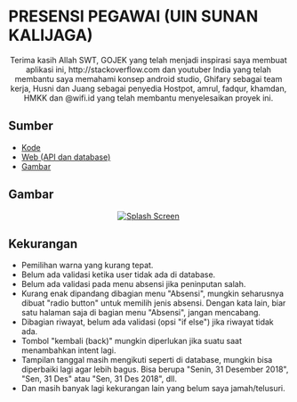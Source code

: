 # PRESENSI PEGAWAI (UIN SUNAN KALIJAGA)

<p align="center">Terima kasih Allah SWT, GOJEK yang telah menjadi inspirasi saya membuat aplikasi ini, http://stackoverflow.com dan youtuber India yang telah membantu saya memahami konsep android studio, Ghifary sebagai team kerja, Husni dan Juang sebagai penyedia Hostpot, amrul, fadqur, khamdan, HMKK dan @wifi.id yang telah membantu menyelesaikan proyek ini.</p>

## Sumber
- [Kode](https://drive.google.com/open?id=1lQ1VRtfuPlhU3DviQFE0nbqjnDu45IS5)
- [Web (API dan database)](https://drive.google.com/open?id=1X-uX3VV0L_sfgAHvnfAGrCeAJGPwpy68)
- [Gambar](https://drive.google.com/open?id=1Ksbrp5L19dH_raqY6XLP9XTNPSu6ablv)

## Gambar
<p align="center">
<a href="https://drive.google.com/file/d/1eYvTSZXakbSUi7eIQOvPB3vSAIc2K5yY/view"><img src="https://drive.google.com/uc?id=" alt="Splash Screen"></a>
</p>

## Kekurangan
- Pemilihan warna yang kurang tepat.
- Belum ada validasi ketika user tidak ada di database.
- Belum ada validasi pada menu absensi jika peninputan salah.
- Kurang enak dipandang dibagian menu "Absensi", mungkin seharusnya dibuat "radio button" untuk memilih jenis absensi. Dengan kata lain, biar satu halaman saja di bagian menu "Absensi", jangan mencabang.
- Dibagian riwayat, belum ada validasi (opsi "if else") jika riwayat tidak ada.
- Tombol "kembali (back)" mungkin diperlukan jika suatu saat menambahkan intent lagi.
- Tampilan tanggal masih mengikuti seperti di database, mungkin bisa diperbaiki lagi agar lebih bagus. Bisa berupa "Senin, 31 Desember 2018", "Sen, 31 Des" atau "Sen, 31 Des 2018", dll.
- Dan masih banyak lagi kekurangan lain yang belum saya jamah/telusuri.
